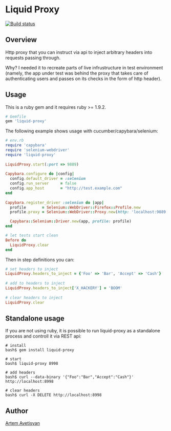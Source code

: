 # Liquid Proxy

[![Build status](https://secure.travis-ci.org/artemave/liquid-proxy.png)](https://secure.travis-ci.org/artemave/liquid-proxy)

## Overview

Http proxy that you can instruct via api to inject arbitrary headers into requests passing through.

Why? I needed it to recreate parts of live infrustructure in test environment (namely, the app under test was behind the proxy that takes care of authenticating users and passes on its checks in the form of http header).

## Usage

This is a ruby gem and it requires ruby >= 1.9.2.

```ruby
# Gemfile
gem 'liquid-proxy'
```
    
The following example shows usage with cucumber/capybara/selenium:

```ruby
# env.rb
require 'capybara'
require 'selenium-webdriver'
require 'liquid-proxy'
    
LiquidProxy.start(:port => 9889)
    
Capybara.configure do |config|
  config.default_driver = :selenium
  config.run_server     = false
  config.app_host       = "http://test.example.com"
end
        
Capybara.register_driver :selenium do |app|
  profile       = Selenium::WebDriver::Firefox::Profile.new
  profile.proxy = Selenium::WebDriver::Proxy.new(http: 'localhost:9889', type: :manual)

  Capybara::Selenium::Driver.new(app, profile: profile)
end

# let tests start clean
Before do
  LiquidProxy.clear
end
```

Then in step definitions you can:

```ruby
# set headers to inject
LiquidProxy.headers_to_inject = {'Foo' => 'Bar', 'Accept' => 'Cash'}
    
# add to headers to inject
LiquidProxy.headers_to_inject['X_HACKERY'] = 'BOOM'
    
# clear headers to inject
LiquidProxy.clear
```

## Standalone usage

If you are not using ruby, it is possible to run liquid-proxy as a standalone process and controll it via REST api:

    # install
    bash$ gem install liquid-proxy
    
    # start
    bash$ liquid-proxy 8998
    
    # add headers
    bash$ curl --data-binary '{"Foo":"Bar","Accept":"Cash"}' http://localhost:8998
    
    # clear headers
    bash$ curl -X DELETE http://localhost:8998
    

## Author

[Artem Avetisyan](https://github.com/artemave)
